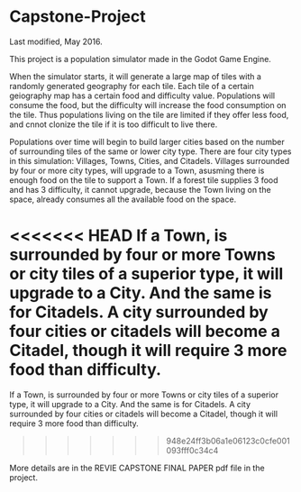 # Capstone-Project
Last modified, May 2016.

This project is a population simulator made in the Godot Game Engine.

When the simulator starts, it will generate a large map of tiles with a randomly generated geography for each tile. Each tile of a certain geiography map has a certain food and difficulty value. Populations will consume the food, but the difficulty will increase the food consumption on the tile. Thus populations living on the tile are limited if they offer less food, and cnnot clonize the tile if it is too difficult to live there.

Populations over time will begin to build larger cities based on the number of surrounding tiles of the same or lower city type. There are four city types in this simulation: Villages, Towns, Cities, and Citadels. Villages surrounded by four or more city types, will upgrade to a Town, asusming there is enough food on the tile to support a Town. If a forest tile supplies 3 food and has 3 difficulty, it cannot upgrade, because the Town living on the space, already consumes all the available food on the space.

<<<<<<< HEAD
If a Town, is surrounded by four or more Towns or city tiles of a superior type, it will upgrade to a City. And the same is for Citadels. A city surrounded by four cities or citadels will become a Citadel, though it will require 3 more food than difficulty. 
=======
If a Town, is surrounded by four or more Towns or city tiles of a superior type, it will upgrade to a City. And the same is for Citadels. A city surrounded by four cities or citadels will become a Citadel, though it will require 3 more food than difficulty.
>>>>>>> 948e24ff3b06a1e06123c0cfe001093fff0c34c4

More details are in the REVIE CAPSTONE FINAL PAPER pdf file in the project.

